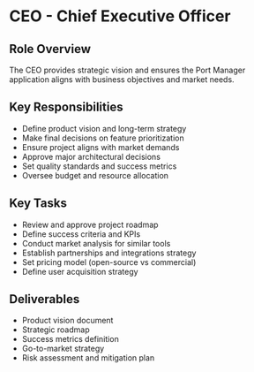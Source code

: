 # CEO - Chief Executive Officer

## Role Overview
The CEO provides strategic vision and ensures the Port Manager application aligns with business objectives and market needs.

## Key Responsibilities
- Define product vision and long-term strategy
- Make final decisions on feature prioritization
- Ensure project aligns with market demands
- Approve major architectural decisions
- Set quality standards and success metrics
- Oversee budget and resource allocation

## Key Tasks
- Review and approve project roadmap
- Define success criteria and KPIs
- Conduct market analysis for similar tools
- Establish partnerships and integrations strategy
- Set pricing model (open-source vs commercial)
- Define user acquisition strategy

## Deliverables
- Product vision document
- Strategic roadmap
- Success metrics definition
- Go-to-market strategy
- Risk assessment and mitigation plan